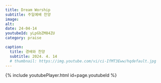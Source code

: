 ```yaml
---
title: Dream Worship
subtitle: 주일예배 찬양
image:
alt:
date: 24-04-14
youtubeId: yLpGbZM84ZU
category: praise

caption:
  title: 경배와 찬양
  subtitle: 2024. 4. 14
  # thumbnail: https://img.youtube.com/vi/ci-IfMT3Eww/hqdefault.jpg
---
```


{% include youtubePlayer.html id=page.youtubeId %}
